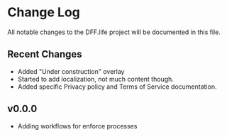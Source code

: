 # Change Log

All notable changes to the DFF.life project will be documented in this file.

## Recent Changes

- Added "Under construction" overlay
- Started to add localization, not much content though.
- Added specific Privacy policy and Terms of Service documentation.

## v0.0.0

- Adding workflows for enforce processes
